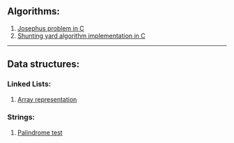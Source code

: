 ## Algorithms:

1. [Josephus problem in C](https://github.com/raghav-4002/micro-programs/blob/main/algorithms/1.%20josephus-problem.c)
2. [Shunting yard algorithm implementation in C](https://github.com/raghav-4002/micro-programs/blob/main/algorithms/2.%20shuntin-yard.c)

---
## Data structures:
### Linked Lists:
1. [Array representation](https://github.com/raghav-4002/micro-programs/tree/main/data-structures/linked-lists/array-representation)

### Strings:
1. [Palindrome test](https://github.com/raghav-4002/micro-programs/tree/main/data-structures/strings/palindrome_test)
